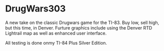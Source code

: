 DrugWars303
===========

A new take on the classic Drugwars game for the TI-83. Buy low, sell high, but this time, in Denver. 
Furture graphics include using the Denver RTD Lightrail map as well as enhanced user interface. 

All testing is done onmy TI-84 Plus Silver Edition. 
